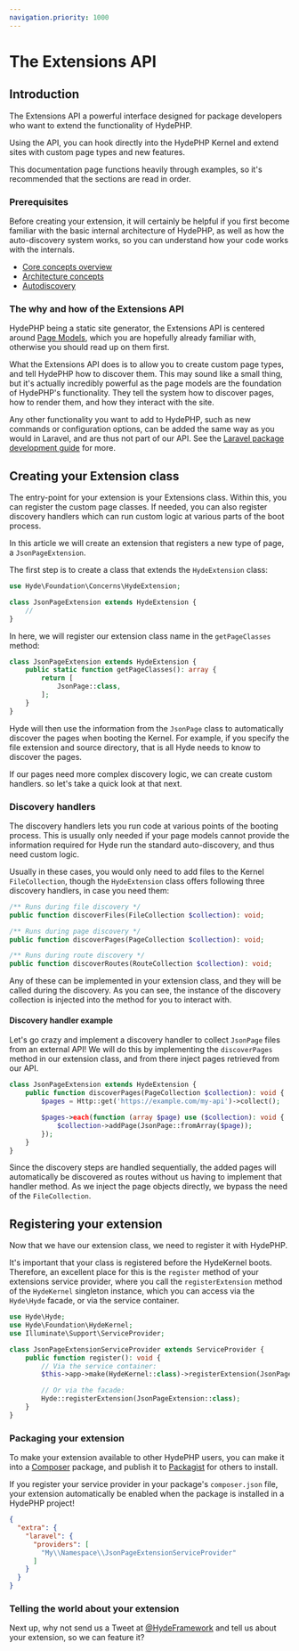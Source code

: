 ```yaml
---
navigation.priority: 1000
---
```


# The Extensions API

## Introduction

The Extensions API a powerful interface designed for package developers who want to extend the functionality of HydePHP.

Using the API, you can hook directly into the HydePHP Kernel and extend sites with custom page types and new features.

This documentation page functions heavily through examples, so it's recommended that the sections are read in order.

### Prerequisites

Before creating your extension, it will certainly be helpful if you first become familiar with
the basic internal architecture of HydePHP, as well as how the auto-discovery system works,
so you can understand how your code works with the internals.

- [Core concepts overview](core-concepts)
- [Architecture concepts](architecture-concepts)
- [Autodiscovery](autodiscovery)

### The why and how of the Extensions API

HydePHP being a static site generator, the Extensions API is centered around [Page Models](page-models),
which you are hopefully already familiar with, otherwise you should read up on them first.

What the Extensions API does is to allow you to create custom page types, and tell HydePHP how to discover them.
This may sound like a small thing, but it's actually incredibly powerful as the page models are the foundation
of HydePHP's functionality. They tell the system how to discover pages, how to render them,
and how they interact with the site.

Any other functionality you want to add to HydePHP, such as new commands or configuration options,
can be added the same way as you would in Laravel, and are thus not part of our API.
See the [Laravel package development guide](https://laravel.com/docs/10.x/packages) for more.


## Creating your Extension class

The entry-point for your extension is your Extensions class. Within this, you can register the custom page classes.
If needed, you can also register discovery handlers which can run custom logic at various parts of the boot process.

In this article we will create an extension that registers a new type of page, a `JsonPageExtension`.

The first step is to create a class that extends the `HydeExtension` class:

```php
use Hyde\Foundation\Concerns\HydeExtension;

class JsonPageExtension extends HydeExtension {
    //
}
```

In here, we will register our extension class name in the `getPageClasses` method:

```php
class JsonPageExtension extends HydeExtension {
    public static function getPageClasses(): array {
        return [
            JsonPage::class,
        ];
    }
}
```

Hyde will then use the information from the `JsonPage` class to automatically discover the pages when booting the Kernel.
For example, if you specify the file extension and source directory, that is all Hyde needs to know to discover the pages.

If our pages need more complex discovery logic, we can create custom handlers. so let's take a quick look at that next.

### Discovery handlers

The discovery handlers lets you run code at various points of the booting process. This is usually only needed if your
page models cannot provide the information required for Hyde run the standard auto-discovery, and thus need custom logic.

Usually in these cases, you would only need to add files to the Kernel `FileCollection`,
though the `HydeExtension` class offers following three discovery handlers, in case you need them:

```php
/** Runs during file discovery */
public function discoverFiles(FileCollection $collection): void;

/** Runs during page discovery */
public function discoverPages(PageCollection $collection): void;

/** Runs during route discovery */
public function discoverRoutes(RouteCollection $collection): void;
```

Any of these can be implemented in your extension class, and they will be called during the discovery. As you can see,
the instance of the discovery collection is injected into the method for you to interact with.

#### Discovery handler example

Let's go crazy and implement a discovery handler to collect `JsonPage` files from an external API! We will do this
by implementing the `discoverPages` method in our extension class, and from there inject pages retrieved from our API.

```php
class JsonPageExtension extends HydeExtension {
    public function discoverPages(PageCollection $collection): void {
        $pages = Http::get('https://example.com/my-api')->collect();

        $pages->each(function (array $page) use ($collection): void {
            $collection->addPage(JsonPage::fromArray($page));
        });
    }
}
```

Since the discovery steps are handled sequentially, the added pages will automatically be discovered as routes without
us having to implement that handler method. As we inject the page objects directly, we bypass the need of the `FileCollection`.


## Registering your extension

Now that we have our extension class, we need to register it with HydePHP.

It's important that your class is registered before the HydeKernel boots. Therefore, an excellent place for this is the
`register` method of your extensions service provider,  where you call the `registerExtension` method of the `HydeKernel`
singleton instance, which you can access via the `Hyde\Hyde` facade, or via the service container.

```php
use Hyde\Hyde;
use Hyde\Foundation\HydeKernel;
use Illuminate\Support\ServiceProvider;

class JsonPageExtensionServiceProvider extends ServiceProvider {
    public function register(): void {
        // Via the service container:
        $this->app->make(HydeKernel::class)->registerExtension(JsonPageExtension::class);

        // Or via the facade:
        Hyde::registerExtension(JsonPageExtension::class);
    }
}
```

### Packaging your extension

To make your extension available to other HydePHP users, you can make it into a [Composer](https://getcomposer.org/) package,
and publish it to [Packagist](https://packagist.org/) for others to install.

If you register your service provider in your package's `composer.json` file, your extension automatically be enabled when
the package is installed in a HydePHP project!

```json
{
  "extra": {
    "laravel": {
      "providers": [
        "My\\Namespace\\JsonPageExtensionServiceProvider"
      ]
    }
  }
}
```

### Telling the world about your extension

Next up, why not send us a Tweet at [@HydeFramework](https://twitter.com/HydeFramework) and tell us about your extension,
so we can feature it?
